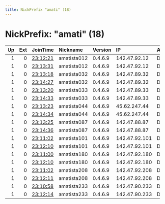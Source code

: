 ```yaml
---
title: NickPrefix "amati" (18)
---
```


# NickPrefix: "amati" (18)

|   Up |   Ext | JoinTime                                                                                              | Nickname    | Version   | IP            | AS       | CC   |   ORp |   Dirp | OS    | Contact                             |   eFamMembers |
|-----:|------:|:------------------------------------------------------------------------------------------------------|:------------|:----------|:--------------|:---------|:-----|------:|-------:|:------|:------------------------------------|--------------:|
|    1 |     0 | [23:12:21](https://nusenu.github.io/OrNetStats/w/relay/95F9DD417C8A4FA717FC7D370389C345BF12A2EA.html) | amatista012 | 0.4.6.9   | 142.47.92.12  | DATACITY | ca   |  9000 |      0 | Linux | C96547C107409836DAF454CDF23D08B83FB |            20 |
|    1 |     0 | [23:13:31](https://nusenu.github.io/OrNetStats/w/relay/EEB1C2EC72096E79F5583B74074A16D14D5CD10B.html) | amatista012 | 0.4.6.9   | 142.47.92.12  | DATACITY | ca   |  9100 |      0 | Linux | C96547C107409836DAF454CDF23D08B83FB |            20 |
|    1 |     0 | [23:13:18](https://nusenu.github.io/OrNetStats/w/relay/D2A06E75132502D4C318BA9F6A44099F485FD4EC.html) | amatista032 | 0.4.6.9   | 142.47.89.32  | DATACITY | ca   |  9000 |      0 | Linux | C96547C107409836DAF454CDF23D08B83FB |            20 |
|    1 |     0 | [23:14:27](https://nusenu.github.io/OrNetStats/w/relay/7EECF9ED6303D79871C05669646922E16B23C090.html) | amatista032 | 0.4.6.9   | 142.47.89.32  | DATACITY | ca   |  9100 |      0 | Linux | C96547C107409836DAF454CDF23D08B83FB |            20 |
|    1 |     0 | [23:13:20](https://nusenu.github.io/OrNetStats/w/relay/794E6B42020F6F26286DC41B33A90BA1ED0DA710.html) | amatista033 | 0.4.6.9   | 142.47.89.33  | DATACITY | ca   |  9000 |      0 | Linux | C96547C107409836DAF454CDF23D08B83FB |            20 |
|    1 |     0 | [23:14:33](https://nusenu.github.io/OrNetStats/w/relay/6DA9ECDE07B779B325A5A7275F8038E8F72A083F.html) | amatista033 | 0.4.6.9   | 142.47.89.33  | DATACITY | ca   |  9100 |      0 | Linux | C96547C107409836DAF454CDF23D08B83FB |            20 |
|    1 |     0 | [23:13:23](https://nusenu.github.io/OrNetStats/w/relay/580A37D555E016CD14AB8C471E6E446FEBC3D804.html) | amatista044 | 0.4.6.9   | 45.62.247.44  | DATACITY | ca   |  9000 |      0 | Linux | C96547C107409836DAF454CDF23D08B83FB |            20 |
|    1 |     0 | [23:14:34](https://nusenu.github.io/OrNetStats/w/relay/EAF570DAEFA4CFEE04FE9AE3747CC9AC70B23A59.html) | amatista044 | 0.4.6.9   | 45.62.247.44  | DATACITY | ca   |  9100 |      0 | Linux | C96547C107409836DAF454CDF23D08B83FB |            20 |
|    1 |     0 | [23:13:25](https://nusenu.github.io/OrNetStats/w/relay/46D5AA822C1487262387B87348C3EAE6F940BEC9.html) | amatista087 | 0.4.6.9   | 142.47.88.87  | DATACITY | ca   |  9000 |      0 | Linux | C96547C107409836DAF454CDF23D08B83FB |            20 |
|    1 |     0 | [23:14:36](https://nusenu.github.io/OrNetStats/w/relay/18EC7D1CBB8A22AED6A7408FDEDF985AC099C9D4.html) | amatista087 | 0.4.6.9   | 142.47.88.87  | DATACITY | ca   |  9100 |      0 | Linux | C96547C107409836DAF454CDF23D08B83FB |            20 |
|    1 |     0 | [23:11:02](https://nusenu.github.io/OrNetStats/w/relay/7282D0E6FB01E2B4BE550CB4EA433AE16DB65C17.html) | amatista101 | 0.4.6.9   | 142.47.92.101 | DATACITY | ca   |  9000 |      0 | Linux | C96547C107409836DAF454CDF23D08B83FB |            20 |
|    1 |     0 | [23:12:10](https://nusenu.github.io/OrNetStats/w/relay/A44CA851FF0B01D8B76856C3A5140426E7CC5024.html) | amatista101 | 0.4.6.9   | 142.47.92.101 | DATACITY | ca   |  9100 |      0 | Linux | C96547C107409836DAF454CDF23D08B83FB |            20 |
|    1 |     0 | [23:11:00](https://nusenu.github.io/OrNetStats/w/relay/6AF21ACE616EC712110388B2134CC1A955180227.html) | amatista180 | 0.4.6.9   | 142.47.92.180 | DATACITY | ca   |  9000 |      0 | Linux | C96547C107409836DAF454CDF23D08B83FB |            20 |
|    1 |     0 | [23:12:10](https://nusenu.github.io/OrNetStats/w/relay/A227942C424EC58CBCB63580541EF764A8460B03.html) | amatista180 | 0.4.6.9   | 142.47.92.180 | DATACITY | ca   |  9100 |      0 | Linux | C96547C107409836DAF454CDF23D08B83FB |            20 |
|    1 |     0 | [23:11:02](https://nusenu.github.io/OrNetStats/w/relay/DBBA116A7B97E58D8837D467F818270B1503CADC.html) | amatista208 | 0.4.6.9   | 142.47.92.208 | DATACITY | ca   |  9000 |      0 | Linux | C96547C107409836DAF454CDF23D08B83FB |            20 |
|    1 |     0 | [23:12:11](https://nusenu.github.io/OrNetStats/w/relay/FBC2D4967A73C8962ED7769F4F421C5D3EC9B594.html) | amatista208 | 0.4.6.9   | 142.47.92.208 | DATACITY | ca   |  9100 |      0 | Linux | C96547C107409836DAF454CDF23D08B83FB |            20 |
|    1 |     0 | [23:10:58](https://nusenu.github.io/OrNetStats/w/relay/A4E0F37BAC3E38F503B42BC19B3C0BFADF8248DD.html) | amatista233 | 0.4.6.9   | 142.47.90.233 | DATACITY | ca   |  9000 |      0 | Linux | C96547C107409836DAF454CDF23D08B83FB |            20 |
|    1 |     0 | [23:12:14](https://nusenu.github.io/OrNetStats/w/relay/E42693F28ECCB5AFBC290371DF275C6FD0657F78.html) | amatista233 | 0.4.6.9   | 142.47.90.233 | DATACITY | ca   |  9100 |      0 | Linux | C96547C107409836DAF454CDF23D08B83FB |            20 |
